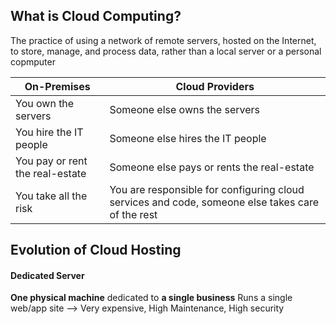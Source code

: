 ## What is  Cloud Computing?
The practice of using a network of remote servers, hosted on the Internet, to store, manage, and process data, rather than a local server or a personal copmputer

| **On-Premises**                     | **Cloud Providers**                                                                                  |
| ------------------------------- | ------------------------------------------------------------------------------------------------ |
| You own the servers             | Someone else owns the servers                                                                    |
| You hire the IT people          | Someone else hires the IT people                                                                 |
| You pay or rent the real-estate | Someone else pays or rents the real-estate                                                       |
| You take all the risk           | You are responsible for configuring cloud services and code, someone else takes care of the rest |
## Evolution of Cloud Hosting
#### Dedicated Server
**One physical machine** dedicated to **a single business** 
Runs a single web/app site
⟶ Very expensive, High Maintenance, High security
